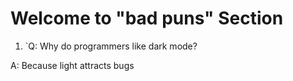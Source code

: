 # Welcome to "bad puns" Section

1. `Q: Why do programmers like dark mode? 

A: Because light attracts bugs`
`

